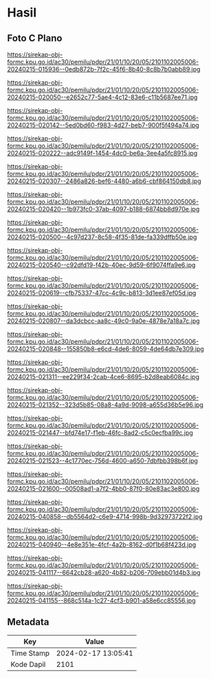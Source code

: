 # Hasil

## Foto C Plano

https://sirekap-obj-formc.kpu.go.id/ac30/pemilu/pdpr/21/01/10/20/05/2101102005006-20240215-015936--0edb872b-7f2c-45f6-8b40-8c8b7b0abb89.jpg

https://sirekap-obj-formc.kpu.go.id/ac30/pemilu/pdpr/21/01/10/20/05/2101102005006-20240215-020050--e2652c77-5ae4-4c12-83e6-c11b5687ee71.jpg

https://sirekap-obj-formc.kpu.go.id/ac30/pemilu/pdpr/21/01/10/20/05/2101102005006-20240215-020142--5ed0bd60-f983-4d27-beb7-900f5f494a74.jpg

https://sirekap-obj-formc.kpu.go.id/ac30/pemilu/pdpr/21/01/10/20/05/2101102005006-20240215-020222--adc9149f-1454-4dc0-be6a-3ee4a5fc8915.jpg

https://sirekap-obj-formc.kpu.go.id/ac30/pemilu/pdpr/21/01/10/20/05/2101102005006-20240215-020307--2486a826-bef6-4480-a6b6-cbf864150db8.jpg

https://sirekap-obj-formc.kpu.go.id/ac30/pemilu/pdpr/21/01/10/20/05/2101102005006-20240215-020420--1b973fc0-37ab-4097-b188-6874bb8d970e.jpg

https://sirekap-obj-formc.kpu.go.id/ac30/pemilu/pdpr/21/01/10/20/05/2101102005006-20240215-020500--4c97d237-8c58-4f35-81de-fa339dffb50e.jpg

https://sirekap-obj-formc.kpu.go.id/ac30/pemilu/pdpr/21/01/10/20/05/2101102005006-20240215-020540--c92dfd19-f42b-40ec-9d59-6f9074ffa9e6.jpg

https://sirekap-obj-formc.kpu.go.id/ac30/pemilu/pdpr/21/01/10/20/05/2101102005006-20240215-020619--cfb75337-47cc-4c9c-b813-3d1ee87ef05d.jpg

https://sirekap-obj-formc.kpu.go.id/ac30/pemilu/pdpr/21/01/10/20/05/2101102005006-20240215-020807--da3dcbcc-aa8c-49c0-9a0e-4878e7a18a7c.jpg

https://sirekap-obj-formc.kpu.go.id/ac30/pemilu/pdpr/21/01/10/20/05/2101102005006-20240215-020848--155850b8-e6cd-4de6-8059-4de64db7e309.jpg

https://sirekap-obj-formc.kpu.go.id/ac30/pemilu/pdpr/21/01/10/20/05/2101102005006-20240215-021311--ee229f34-2cab-4ce6-8695-b2d8eab6084c.jpg

https://sirekap-obj-formc.kpu.go.id/ac30/pemilu/pdpr/21/01/10/20/05/2101102005006-20240215-021352--323d5b85-08a8-4a9d-9098-a655d36b5e96.jpg

https://sirekap-obj-formc.kpu.go.id/ac30/pemilu/pdpr/21/01/10/20/05/2101102005006-20240215-021447--bfd74e17-f1eb-46fc-8ad2-c5c0ecfba99c.jpg

https://sirekap-obj-formc.kpu.go.id/ac30/pemilu/pdpr/21/01/10/20/05/2101102005006-20240215-021523--4c1770ec-756d-4600-a650-7dbfbb398b6f.jpg

https://sirekap-obj-formc.kpu.go.id/ac30/pemilu/pdpr/21/01/10/20/05/2101102005006-20240215-021600--00508ad1-a7f2-4bb0-87f0-80e83ac3e800.jpg

https://sirekap-obj-formc.kpu.go.id/ac30/pemilu/pdpr/21/01/10/20/05/2101102005006-20240215-040858--db5564d2-c6e9-4714-998b-9d32973722f2.jpg

https://sirekap-obj-formc.kpu.go.id/ac30/pemilu/pdpr/21/01/10/20/05/2101102005006-20240215-040940--4e8e351e-4fcf-4a2b-8162-d0f1b68f423d.jpg

https://sirekap-obj-formc.kpu.go.id/ac30/pemilu/pdpr/21/01/10/20/05/2101102005006-20240215-041117--6642cb28-a620-4b82-b206-709ebb01d4b3.jpg

https://sirekap-obj-formc.kpu.go.id/ac30/pemilu/pdpr/21/01/10/20/05/2101102005006-20240215-041155--868c514a-1c27-4cf3-b901-a58e6cc85556.jpg


## Metadata

| Key        | Value               |
| ---------- | ------------------- |
| Time Stamp | 2024-02-17 13:05:41 |
| Kode Dapil | 2101                |



